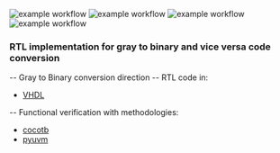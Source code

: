 ![example workflow](https://github.com/npatsiatzis/gray_bin_conv/actions/workflows/regression.yml/badge.svg)
![example workflow](https://github.com/npatsiatzis/gray_bin_conv/actions/workflows/coverage.yml/badge.svg)
![example workflow](https://github.com/npatsiatzis/gray_bin_conv/actions/workflows/regression_pyuvm_bin_2_gray.yml/badge.svg)
![example workflow](https://github.com/npatsiatzis/gray_bin_conv/actions/workflows/coverage_pyuvm_bin_2_gray.yml/badge.svg)

### RTL implementation for gray to binary and vice versa code conversion


-- Gray to Binary conversion direction
-- RTL code in:
- [VHDL](https://github.com/npatsiatzis/gray_bin_conv/tree/main/bin_2_gray/rtl/VHDL)

-- Functional verification with methodologies:
- [cocotb](https://github.com/npatsiatzis/gray_bin_conv/tree/main/bin_2_gray/cocotb_sim)
- [pyuvm](https://github.com/npatsiatzis/gray_bin_conv/tree/main/bin_2_gray/pyuvm_sim)




